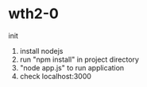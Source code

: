 # wth2-0
init

1. install nodejs
2. run "npm install"  in project directory
3. "node app.js" to run application
4. check localhost:3000